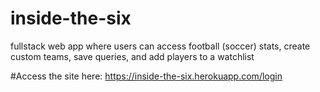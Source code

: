 # inside-the-six
fullstack web app where users can access football (soccer) stats, create custom teams, save queries, and add players to a watchlist 

#Access the site here: https://inside-the-six.herokuapp.com/login
